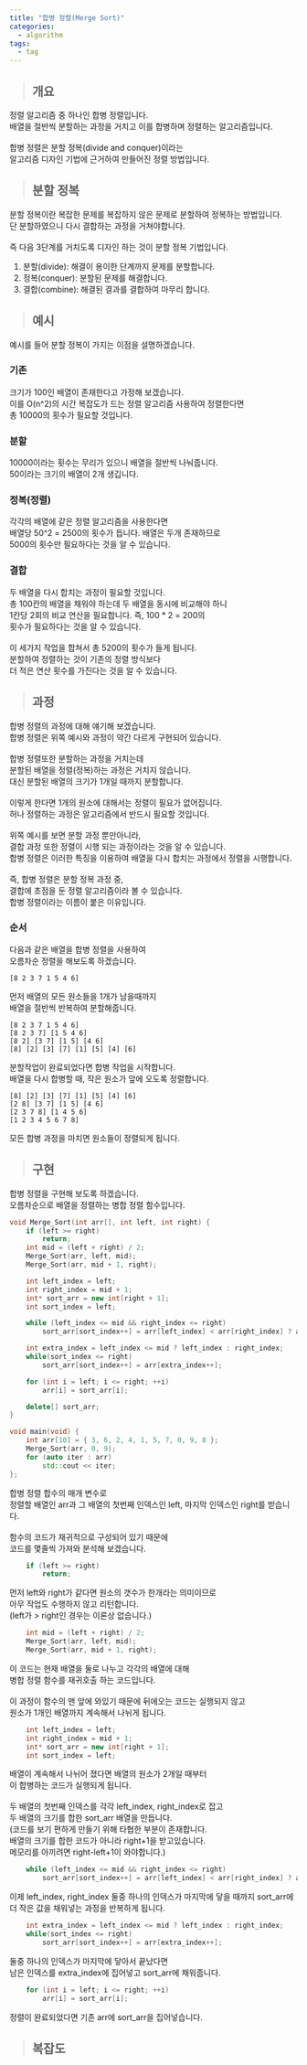 ```yaml
---
title: "합병 정렬(Merge Sort)"
categories:
  - algorithm
tags:
  - tag
---
```

> ## 개요

정렬 알고리즘 중 하나인 합병 정렬입니다.<br>
배열을 절반씩 분할하는 과정을 거치고 이를 합병하며 정렬하는 알고리즘입니다.<br>
<br>
합병 정렬은 분할 정복(divide and conquer)이라는<br>
알고리즘 디자인 기법에 근거하여 만들어진 정렬 방법입니다.
> ## 분할 정복

분할 정복이란 복잡한 문제를 복잡하지 않은 문제로 분할하여 정복하는 방법입니다.<br>
단 분할하였으니 다시 결합하는 과정을 거쳐야합니다.<br>
<br>
즉 다음 3단계를 거치도록 디자인 하는 것이 분할 정복 기법입니다.
1. 분할(divide): 해결이 용이한 단계까지 문제를 분할합니다.
2. 정복(conquer): 분할된 문제를 해결합니다.
3. 결합(combine): 해결된 결과를 결합하여 마무리 합니다.

> ## 예시

예시를 들어 분할 정복이 가지는 이점을 설명하겠습니다.
### 기존
크기가 100인 배열이 존재한다고 가정해 보겠습니다.<br>
이를 O(n^2)의 시간 복잡도가 드는 정렬 알고리즘 사용하여 정렬한다면<br>
총 10000의 횟수가 필요할 것입니다.
### 분할
10000이라는 횟수는 무리가 있으니 배열을 절반씩 나눠줍니다.<br>
50이라는 크기의 배열이 2개 생깁니다.
### 정복(정렬)
각각의 배열에 같은 정렬 알고리즘을 사용한다면<br>
배열당 50^2 = 2500의 횟수가 듭니다. 배열은 두개 존재하므로<br>
5000의 횟수만 필요하다는 것을 알 수 있습니다.
### 결합
두 배열을 다시 합치는 과정이 필요할 것입니다.<br>
총 100칸의 배열을 채워야 하는데 두 배열을 동시에 비교해야 하니<br>
1칸당 2회의 비교 연산을 필요합니다. 즉, 100 * 2 = 200의<br>
횟수가 필요하다는 것을 알 수 있습니다.<br>
<br>
이 세가지 작업을 합쳐서 총 5200의 횟수가 들게 됩니다.<br>
분할하여 정렬하는 것이 기존의 정렬 방식보다<br>
더 적은 연산 횟수를 가진다는 것을 알 수 있습니다.

> ## 과정

합병 정렬의 과정에 대해 얘기해 보겠습니다.<br>
합병 정렬은 위쪽 예시와 과정이 약간 다르게 구현되어 있습니다.<br>
<br>
합병 정렬또한 분할하는 과정을 거치는데<br>
분할된 배열을 정렬(정복)하는 과정은 거치지 않습니다.<br>
대신 분할된 배열의 크기가 1개일 때까지 분할합니다.<br>
<br>
이렇게 한다면 1개의 원소에 대해서는 정렬이 필요가 없어집니다.<br>
허나 정렬하는 과정은 알고리즘에서 반드시 필요할 것입니다.<br>
<br>
위쪽 예시를 보면 분할 과정 뿐만아니라,<br>
결합 과정 또한 정렬이 시행 되는 과정이라는 것을 알 수 있습니다.<br>
합병 정렬은 이러한 특징을 이용하여 배열을 다시 합치는 과정에서 정렬을 시행합니다.<br>
<br>
즉, 합병 정렬은 분할 정복 과정 중,<br>
결합에 초점을 둔 정렬 알고리즘이라 볼 수 있습니다.<br>
합병 정렬이라는 이름이 붙은 이유입니다.
### 순서
다음과 같은 배열을 합병 정렬을 사용하여<br>
오름차순 정렬을 해보도록 하겠습니다.
```
[8 2 3 7 1 5 4 6]
```
먼저 배열의 모든 원소들을 1개가 남을때까지<br>
배열을 절반씩 반복하여 분할해줍니다.
```
[8 2 3 7 1 5 4 6]
[8 2 3 7] [1 5 4 6]
[8 2] [3 7] [1 5] [4 6]
[8] [2] [3] [7] [1] [5] [4] [6]
```
분할작업이 완료되었다면 합병 작업을 시작합니다.<br>
배열을 다시 합병할 때, 작은 원소가 앞에 오도록 정렬합니다.
```
[8] [2] [3] [7] [1] [5] [4] [6]
[2 8] [3 7] [1 5] [4 6]
[2 3 7 8] [1 4 5 6]
[1 2 3 4 5 6 7 8]
```
모든 합병 과정을 마치면 원소들이 정렬되게 됩니다.
> ## 구현

합병 정렬을 구현해 보도록 하겠습니다.<br>
오름차순으로 배열을 정렬하는 병합 정렬 함수입니다.
```cpp
void Merge_Sort(int arr[], int left, int right) {
	if (left >= right)
		return;
	int mid = (left + right) / 2;
	Merge_Sort(arr, left, mid);
	Merge_Sort(arr, mid + 1, right);

	int left_index = left;
	int right_index = mid + 1;
	int* sort_arr = new int[right + 1];
	int sort_index = left;

	while (left_index <= mid && right_index <= right)
		sort_arr[sort_index++] = arr[left_index] < arr[right_index] ? arr[left_index++] : arr[right_index++];

	int extra_index = left_index <= mid ? left_index : right_index;
	while(sort_index <= right)
		sort_arr[sort_index++] = arr[extra_index++];

	for (int i = left; i <= right; ++i)
		arr[i] = sort_arr[i];

	delete[] sort_arr;
}
```
```cpp
void main(void) {
	int arr[10] = { 3, 6, 2, 4, 1, 5, 7, 0, 9, 8 };
	Merge_Sort(arr, 0, 9);
	for (auto iter : arr)
		std::cout << iter;
};
```
합병 정렬 합수의 매개 변수로<br>
정렬할 배열인 arr과 그 배열의 첫번째 인덱스인 left, 마지막 인덱스인 right를 받습니다.<br>
<br>
함수의 코드가 재귀적으로 구성되어 있기 때문에<br>
코드를 몇줄씩 가져와 분석해 보겠습니다.
```cpp
	if (left >= right)
		return;
```
먼저 left와 right가 같다면 원소의 갯수가 한개라는 의미이므로<br>
아무 작업도 수행하지 않고 리턴합니다.<br>
(left가 > right인 경우는 이론상 없습니다.)
```cpp
	int mid = (left + right) / 2;
	Merge_Sort(arr, left, mid);
	Merge_Sort(arr, mid + 1, right);
```
이 코드는 현재 배열을 둘로 나누고 각각의 배열에 대해<br>
병합 정렬 함수를 재귀호출 하는 코드입니다.<br>
<br>
이 과정이 함수의 맨 앞에 와있기 때문에 뒤에오는 코드는 실행되지 않고<br>
원소가 1개인 배열까지 계속해서 나뉘게 됩니다.
```cpp
	int left_index = left;
	int right_index = mid + 1;
	int* sort_arr = new int[right + 1];
	int sort_index = left;
```
배열이 계속해서 나뉘어 졌다면 배열의 원소가 2개일 때부터<br>
이 합병하는 코드가 실행되게 됩니다.<br>
<br>
두 배열의 첫번째 인덱스를 각각 left_index, right_index로 잡고<br>
두 배열의 크기를 합한 sort_arr 배열을 만듭니다.<br>
(코드를 보기 편하게 만들기 위해 타협한 부분이 존재합니다.<br>
배열의 크기를 합한 코드가 아니라 right+1을 받고있습니다.<br>
메모리를 아끼려면 right-left+1이 와야합니다.)
```cpp
	while (left_index <= mid && right_index <= right)
		sort_arr[sort_index++] = arr[left_index] < arr[right_index] ? arr[left_index++] : arr[right_index++];
```
이제 left_index, right_index 둘중 하나의 인덱스가 마지막에 닿을 때까지 sort_arr에<br>
더 작은 값을 채워넣는 과정을 반복하게 됩니다.
```cpp
	int extra_index = left_index <= mid ? left_index : right_index;
	while(sort_index <= right)
		sort_arr[sort_index++] = arr[extra_index++];
```
둘중 하나의 인덱스가 마지막에 닿아서 끝났다면<br>
남은 인덱스를 extra_index에 집어넣고 sort_arr에 채워줍니다.
```cpp
	for (int i = left; i <= right; ++i)
		arr[i] = sort_arr[i];
```
정렬이 완료되었다면 기존 arr에 sort_arr을 집어넣습니다.
> ## 복잡도
